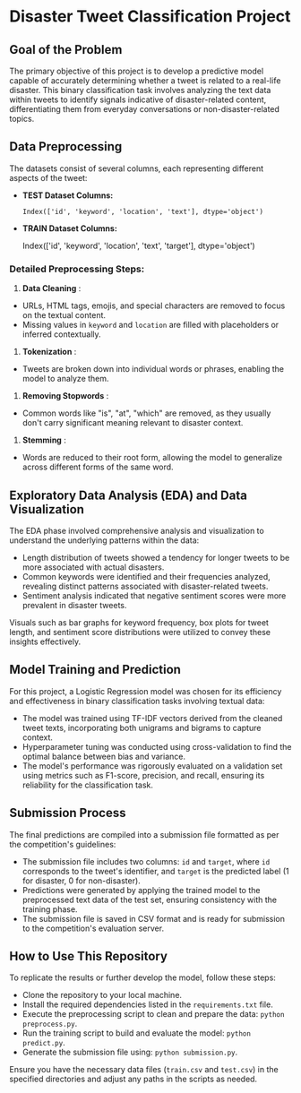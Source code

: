
# Disaster Tweet Classification Project

## Goal of the Problem

The primary objective of this project is to develop a predictive model capable of accurately determining whether a tweet is related to a real-life disaster. This binary classification task involves analyzing the text data within tweets to identify signals indicative of disaster-related content, differentiating them from everyday conversations or non-disaster-related topics.

## Data Preprocessing

The datasets consist of several columns, each representing different aspects of the tweet:

* **TEST Dataset Columns:**

  ```
  Index(['id', 'keyword', 'location', 'text'], dtype='object')

  ```
* **TRAIN Dataset Columns:**

    Index(['id', 'keyword', 'location', 'text', 'target'], dtype='object')

### Detailed Preprocessing Steps:

1. **Data Cleaning** :

* URLs, HTML tags, emojis, and special characters are removed to focus on the textual content.
* Missing values in `keyword` and `location` are filled with placeholders or inferred contextually.

1. **Tokenization** :

* Tweets are broken down into individual words or phrases, enabling the model to analyze them.

1. **Removing Stopwords** :

* Common words like "is", "at", "which" are removed, as they usually don't carry significant meaning relevant to disaster context.

1. **Stemming** :

* Words are reduced to their root form, allowing the model to generalize across different forms of the same word.

## Exploratory Data Analysis (EDA) and Data Visualization

The EDA phase involved comprehensive analysis and visualization to understand the underlying patterns within the data:

* Length distribution of tweets showed a tendency for longer tweets to be more associated with actual disasters.
* Common keywords were identified and their frequencies analyzed, revealing distinct patterns associated with disaster-related tweets.
* Sentiment analysis indicated that negative sentiment scores were more prevalent in disaster tweets.

Visuals such as bar graphs for keyword frequency, box plots for tweet length, and sentiment score distributions were utilized to convey these insights effectively.

## Model Training and Prediction

For this project, a Logistic Regression model was chosen for its efficiency and effectiveness in binary classification tasks involving textual data:

* The model was trained using TF-IDF vectors derived from the cleaned tweet texts, incorporating both unigrams and bigrams to capture context.
* Hyperparameter tuning was conducted using cross-validation to find the optimal balance between bias and variance.
* The model's performance was rigorously evaluated on a validation set using metrics such as F1-score, precision, and recall, ensuring its reliability for the classification task.

## Submission Process

The final predictions are compiled into a submission file formatted as per the competition's guidelines:

* The submission file includes two columns: `id` and `target`, where `id` corresponds to the tweet's identifier, and `target` is the predicted label (1 for disaster, 0 for non-disaster).
* Predictions were generated by applying the trained model to the preprocessed text data of the test set, ensuring consistency with the training phase.
* The submission file is saved in CSV format and is ready for submission to the competition's evaluation server.

## How to Use This Repository

To replicate the results or further develop the model, follow these steps:

* Clone the repository to your local machine.
* Install the required dependencies listed in the `requirements.txt` file.
* Execute the preprocessing script to clean and prepare the data: `python preprocess.py`.
* Run the training script to build and evaluate the model: `python predict.py`.
* Generate the submission file using: `python submission.py`.

Ensure you have the necessary data files (`train.csv` and `test.csv`) in the specified directories and adjust any paths in the scripts as needed.

